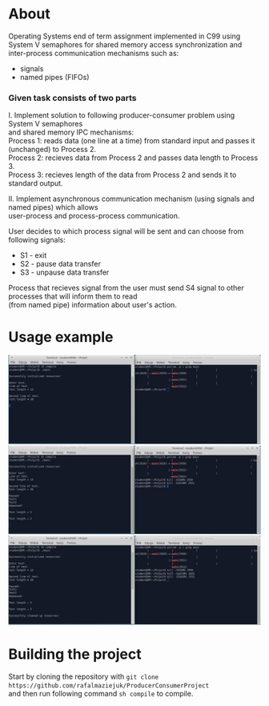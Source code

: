 # About
Operating Systems end of term assignment implemented in C99 
using System V semaphores for shared memory access synchronization and
inter-process communication mechanisms such as:
* signals
* named pipes (FIFOs)  

### Given task consists of two parts
I. Implement solution to following producer-consumer problem using System V semaphores  
and shared memory IPC mechanisms:  
Process 1: reads data (one line at a time) from standard input and passes it (unchanged)
to Process 2.  
Process 2: recieves data from Process 2 and passes data length to Process 3.  
Process 3: recieves length of the data from Process 2 and sends it to standard output.  

II. Implement asynchronous communication mechanism (using signals and named pipes) which allows  
user-process and process-process communication.  

User decides to which process signal will be sent and can choose from following signals:
* S1 - exit
* S2 - pause data transfer
* S3 - unpause data transfer  

Process that recieves signal from the user must send S4 signal to other processes that
will inform them to read  
(from named pipe) information about user's action.

# Usage example
![ScreenShot](screenshots/example.jpg)
![ScreenShot](screenshots/pause-unpause.jpg)
![ScreenShot](screenshots/exit.jpg)

# Building the project
Start by cloning the repository with `git clone https://github.com/rafalmaziejuk/ProducerConsumerProject`  
and then run following command `sh compile` to compile.